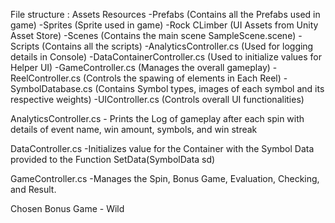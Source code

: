 File structure :
    Assets 
        Resources
            -Prefabs (Contains all the Prefabs used in game)
            -Sprites (Sprite used in game)
        -Rock CLimber (UI Assets from Unity Asset Store)
        -Scenes (Contains the main scene SampleScene.scene)
        -Scripts (Contains all the scripts)
            -AnalyticsController.cs (Used for logging details in Console)
            -DataContainerController.cs (Used to initialize values for Helper UI)
            -GameController.cs (Manages the overall gameplay)
            -ReelController.cs (Controls the spawing of elements in Each Reel)
            -SymbolDatabase.cs (Contains Symbol types, images of each symbol and its respective weights)
            -UIController.cs (Controls overall UI functionalities)

AnalyticsController.cs
    - Prints the Log of gameplay after each spin with details of event name, win amount, symbols, and win streak

DataController.cs
    -Initializes value for the Container with the Symbol Data provided to the Function SetData(SymbolData sd)

GameController.cs
    -Manages the Spin, Bonus Game, Evaluation, Checking, and Result.


Chosen Bonus Game - Wild 
